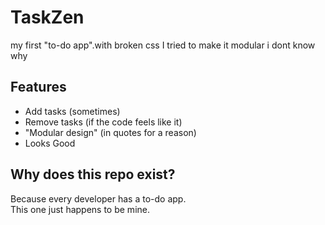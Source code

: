 # TaskZen
my first "to-do app".with broken css 
I tried to make it modular i dont know why

## Features
- Add tasks (sometimes)
- Remove tasks (if the code feels like it)
- "Modular design" (in quotes for a reason)
- Looks Good

## Why does this repo exist?
Because every developer has a to-do app.  
This one just happens to be mine.  




